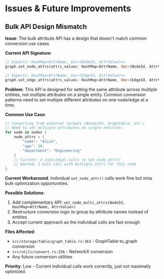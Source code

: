 # Issues & Future Improvements

## Bulk API Design Mismatch

**Issue**: The bulk attribute API has a design that doesn't match common conversion use cases.

**Current API Signature**:
```rust
// Expects: HashMap<AttrName, Vec<(NodeId, AttrValue)>>
graph.set_node_attrs(attrs_values: HashMap<AttrName, Vec<(NodeId, AttrValue)>>)

// Expects: HashMap<AttrName, Vec<(EdgeId, AttrValue)>>  
graph.set_edge_attrs(attrs_values: HashMap<AttrName, Vec<(EdgeId, AttrValue)>>)
```

**Problem**: This API is designed for setting the same attribute across multiple entities, not multiple attributes on a single entity. Common conversion patterns need to set multiple different attributes on one node/edge at a time.

**Common Use Case**:
```rust
// Converting from external formats (NetworkX, GraphTable, etc.)
// Need to set multiple attributes on single entities:
for node in nodes {
    node_attrs = {
        "name": "Alice", 
        "age": 28,
        "department": "Engineering"
    }
    // Current: 3 individual calls to set_node_attr()
    // Wanted: 1 bulk call with multiple attrs for this node
}
```

**Current Workaround**: Individual `set_node_attr()` calls work fine but miss bulk optimization opportunities.

**Possible Solutions**:
1. Add complementary API: `set_node_multi_attrs(NodeId, HashMap<AttrName, AttrValue>)`
2. Restructure conversion logic to group by attribute names instead of entities
3. Accept current approach as the individual calls are fast enough

**Files Affected**:
- `src/storage/table/graph_table.rs:363` - GraphTable to_graph conversion
- `src/utils/convert.rs:256` - NetworkX conversion
- Any future conversion utilities

**Priority**: Low - Current individual calls work correctly, just not maximally optimized.